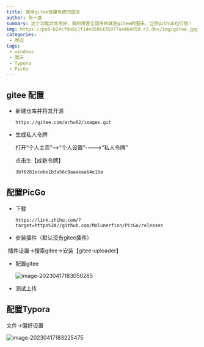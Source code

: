 ```yaml
---
title: 使用gitee搭建免费的图床
author: 张一雄
summary: 这个功能非常用好，我的博客全部用的就是gitee的图床，当然github也行哦！
img: https://pub-b24cf0a8c1f14e9386435977aa464959.r2.dev/img/gitee.jpg
categories:
 - 周边
tags:
 - windows
 - 图床
 - Typora
 - PicGo
---
```


## gitee 配置

- 新建仓库并将其开源

  ```http
  https://gitee.com/erhu02/images.git
  ```

- 生成私人令牌

  打开“个人主页”—>“个人设置”---->“私人令牌”

  点击生【成新令牌】

  ```txt
  3bf6281ecebe1b3a56c9aaaeaa64e1ba
  ```

## 配置PicGo

- 下载

  ```http
  https://link.zhihu.com/?target=https%3A//github.com/Molunerfinn/PicGo/releases
  ```

- 安装插件（默认没有gitee插件）

​		插件设置->搜索gitee->安装【gitee-uploader】

- 配置gitee

  ![image-20230417183050285](https://pub-b24cf0a8c1f14e9386435977aa464959.r2.dev/img/image-20230417183050285.png)

- 测试上传

  

## 配置Typora

文件->偏好设置

![image-20230417183225475](https://pub-b24cf0a8c1f14e9386435977aa464959.r2.dev/img/image-20230417183225475.png)
